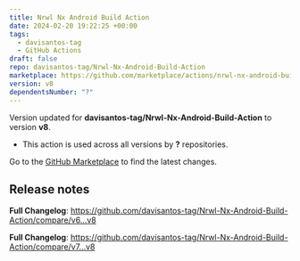 ```yaml
---
title: Nrwl Nx Android Build Action
date: 2024-02-20 19:22:25 +00:00
tags:
  - davisantos-tag
  - GitHub Actions
draft: false
repo: davisantos-tag/Nrwl-Nx-Android-Build-Action
marketplace: https://github.com/marketplace/actions/nrwl-nx-android-build-action
version: v8
dependentsNumber: "?"
---
```



Version updated for **davisantos-tag/Nrwl-Nx-Android-Build-Action** to version **v8**.
- This action is used across all versions by **?** repositories.

Go to the [GitHub Marketplace](https://github.com/marketplace/actions/nrwl-nx-android-build-action) to find the latest changes.

## Release notes

**Full Changelog**: https://github.com/davisantos-tag/Nrwl-Nx-Android-Build-Action/compare/v6...v8

**Full Changelog**: https://github.com/davisantos-tag/Nrwl-Nx-Android-Build-Action/compare/v7...v8
